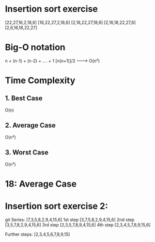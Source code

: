 # Insertion sort exercise

[22,27,16,2,18,6]
[16,22,27,2,18,6]
[2,16,22,27,18,6]
[2,16,18,22,27,6]
[2,6,16,18,22,27]

# Big-O notation

n + (n-1) + (n-2) + .... + 1
[n(n+1)]/2 ---> O(n²)

# Time Complexity

## 1. Best Case
O(n)

## 2. Average Case
O(n²)

## 3. Worst Case
O(n²)

# 18: Average Case

# Insertion sort exercise 2:
git
Series:  [7,3,5,8,2,9,4,15,6]
1st step [3,7,5,8,2,9,4,15,6]
2nd step [3,5,7,8,2,9,4,15,6]
3rd step [2,3,5,7,8,9,4,15,6]
4th step [2,3,4,5,7,8,9,15,6]

Further steps:
[2,3,4,5,6,7,8,9,15]